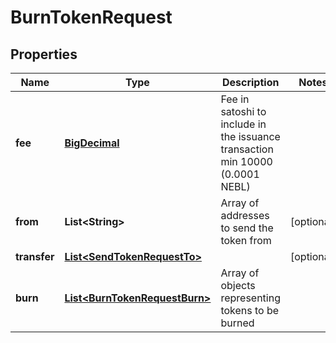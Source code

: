 
# BurnTokenRequest

## Properties
Name | Type | Description | Notes
------------ | ------------- | ------------- | -------------
**fee** | [**BigDecimal**](BigDecimal.md) | Fee in satoshi to include in the issuance transaction min 10000 (0.0001 NEBL) | 
**from** | **List&lt;String&gt;** | Array of addresses to send the token from |  [optional]
**transfer** | [**List&lt;SendTokenRequestTo&gt;**](SendTokenRequestTo.md) |  |  [optional]
**burn** | [**List&lt;BurnTokenRequestBurn&gt;**](BurnTokenRequestBurn.md) | Array of objects representing tokens to be burned | 



